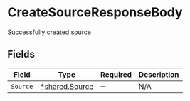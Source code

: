 # CreateSourceResponseBody

Successfully created source


## Fields

| Field                                           | Type                                            | Required                                        | Description                                     |
| ----------------------------------------------- | ----------------------------------------------- | ----------------------------------------------- | ----------------------------------------------- |
| `Source`                                        | [*shared.Source](../../models/shared/source.md) | :heavy_minus_sign:                              | N/A                                             |